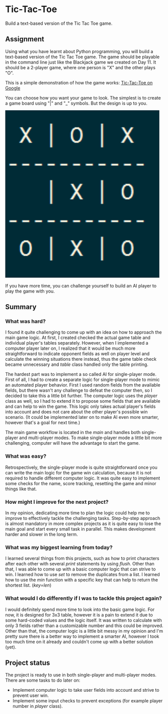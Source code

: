 # Tic-Tac-Toe

Build a text-based version of the Tic Tac Toe game.

## Assignment

Using what you have learnt about Python programming, you will build a text-based version of the Tic Tac Toe game. The game should be playable in the command line just like the Blackjack game we created on Day 11. It should be a 2-player game, where one person is "X" and the other plays "O".

This is a simple demonstration of how the game works: [Tic-Tac-Toe on Google](https://www.google.com/search?q=tic+tac+toe)

You can choose how you want your game to look. The simplest is to create a game board using "|" and "\_" symbols. But the design is up to you.

![tic-tac-toe design](tic-tac-toe.png)

If you have more time, you can challenge yourself to build an AI player to play the game with you.

## Summary

### What was hard?

I found it quite challenging to come up with an idea on how to approach the main game logic. At first, I created checked the actual game table and individual player's tables separately. However, when I implemented a computer player later on, I realized that it would be much more straightforward to indicate opponent fields as well on player level and calculate the winning situations there instead, thus the game table check became unnecessary and _table_ class handled only the table printing.

The hardest part was to implement a so called AI for single-player mode. First of all, I had to create a separate logic for single-player mode to mimic an automated player behavior. First I used random fields from the available fields, but there wasn't any challenge to defeat the computer then, so I decided to take this a little bit further. The computer logic uses the _player_ class as well, so I had to extend it to propose some fields that are available and can help to win the game. This logic only takes actual player's fields into account and does not care about the other player's possible win scenario. (It could be implemented later on to make AI even more smarter, however that's a goal for next time.)

The main game workflow is located in the _main_ and handles both single-player and multi-player modes. To make single-player mode a little bit more challenging, computer will have the advantage to start the game.

### What was easy?

Retrospectively, the single-player mode is quite straightforward once you can write the main logic for the game win calculation, because it is not required to handle different computer logic. It was quite easy to implement some checks for the name, score tracking, resetting the game and minor things like that.

### How might I improve for the next project?

In my opinion, dedicating more time to plan the logic could help me to improve to effectively tackle the challenging tasks. Step-by-step approach is almost mandatory in more complex projects as it is quite easy to lose the main goal and start every small task in parallel. This makes development harder and slower in the long term.

### What was my biggest learning from today?

I learned several things from this projects, such as how to print characters after each other with several _print_ statements by using _flush_. Other than that, I was able to come up with a basic computer logic that can strive to win. I learned how to use _set_ to remove the duplicates from a list. I learned how to use the _min_ function with a specific key that can help to return the shortest list. (_key=len_)

### What would I do differently if I was to tackle this project again?

I would definitely spend more time to look into the basic game logic. For now, it is designed for 3x3 table, however it is a pain to extend it due to some hard-coded values and the logic itself. It was written to calculate with only 3 fields rather than a customizable number and this could be improved. Other than that, the computer logic is a little bit messy in my opinion and I'm pretty sure there is a better way to implement a smarter AI, however I took too much time on it already and couldn't come up with a better solution (yet).

## Project status

The project is ready to use in both single-player and multi-player modes. There are some tasks to do later on:

- Implement computer logic to take user fields into account and strive to prevent user win.
- Implement some input checks to prevent exceptions (for example player number in _player_ class).
